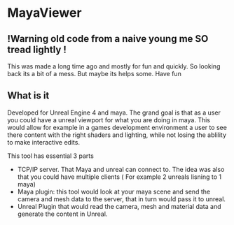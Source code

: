 # MayaViewer

## !Warning old code from a naive young me SO tread lightly ! 
 This was made a long time ago and mostly for fun and quickly. So looking back its a bit of a mess. But maybe its helps some. Have fun

## What is it
Developed for Unreal Engine 4 and maya. The grand goal is that as a user you could have a unreal viewport for what you are doing in maya. This would allow for example in a games development environment a user to see there content with the right shaders and lighting, while not losing the ablility to make interactive edits.

This tool has essential 3 parts

* TCP/IP server. That Maya and unreal can connect to. The idea was also that you could have multiple clients ( For example 2 unreals lisning to 1 maya)
* Maya plugin: this tool would look at your maya scene and send the camera and mesh data to the server, that in turn would pass it to unreal.
* Unreal Plugin that would read the camera, mesh and material data and generate the content in Unreal. 
